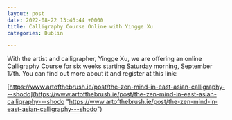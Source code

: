 ```yaml
---
layout: post
date: 2022-08-22 13:46:44 +0000
title: Calligraphy Course Online with Yingge Xu
categories: Dublin

---
```

With the artist and calligrapher, Yingge Xu, we are offering an online Calligraphy Course for six weeks starting Saturday morning, September 17th. You can find out more about it and register at this link:

[https://www.artofthebrush.ie/post/the-zen-mind-in-east-asian-calligraphy---shodo](https://www.artofthebrush.ie/post/the-zen-mind-in-east-asian-calligraphy---shodo "https://www.artofthebrush.ie/post/the-zen-mind-in-east-asian-calligraphy---shodo")